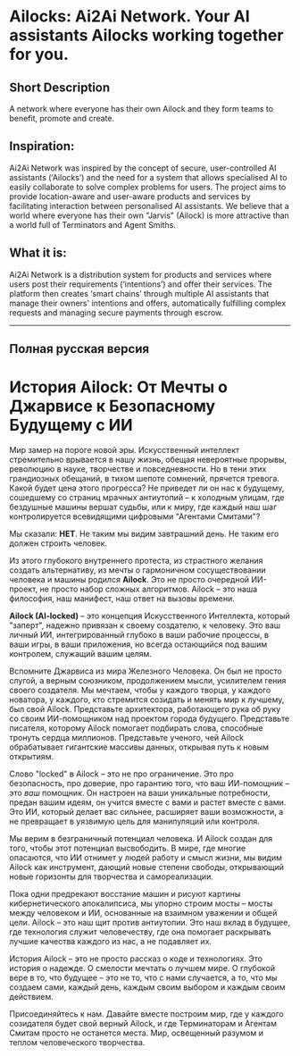 # Ailocks: Ai2Ai Network. Your AI assistants Ailocks working together for you.

## Short Description 

A network where everyone has their own Ailock and they form teams to benefit, promote and create.

## Inspiration:

Ai2Ai Network was inspired by the concept of secure, user-controlled AI assistants (‘Ailocks’) and the need for a system that allows specialised AI to easily collaborate to solve complex problems for users. The project aims to provide location-aware and user-aware products and services by facilitating interaction between personalised AI assistants.
We believe that a world where everyone has their own "Jarvis" (Ailock) is more attractive than a world full of Terminators and Agent Smiths.

## What it is:

Ai2Ai Network is a distribution system for products and services where users post their requirements (‘intentions’) and offer their services. The platform then creates ‘smart chains’ through multiple AI assistants that manage their owners' intentions and offers, automatically fulfilling complex requests and managing secure payments through escrow.

-----------------------
## Полная русская версия

# История Ailock: От Мечты о Джарвисе к Безопасному Будущему с ИИ

Мир замер на пороге новой эры. Искусственный интеллект стремительно врывается в нашу жизнь, обещая невероятные прорывы, революцию в науке, творчестве и повседневности. Но в тени этих грандиозных обещаний, в тихом шепоте сомнений, прячется тревога. Какой будет цена этого прогресса? Не приведет ли он нас к будущему, сошедшему со страниц мрачных антиутопий – к холодным улицам, где бездушные машины вершат судьбы, или к миру, где каждый наш шаг контролируется всевидящими цифровыми "Агентами Смитами"?

Мы сказали: **НЕТ**. Не таким мы видим завтрашний день. Не таким его должен строить человек.

Из этого глубокого внутреннего протеста, из страстного желания создать альтернативу, из мечты о гармоничном сосуществовании человека и машины родился **Ailock**. Это не просто очередной ИИ-проект, не просто набор сложных алгоритмов. Ailock – это наша философия, наш манифест, наш ответ на вызовы времени.

**Ailock (AI-locked)** – это концепция Искусственного Интеллекта, который "заперт", надежно привязан к своему создателю, к человеку. Это ваш личный ИИ, интегрированный глубоко в ваши рабочие процессы, в ваши игры, в ваши приложения, но всегда остающийся под вашим контролем, служащий вашим целям.

Вспомните Джарвиса из мира Железного Человека. Он был не просто слугой, а верным союзником, продолжением мысли, усилителем гения своего создателя. Мы мечтаем, чтобы у каждого творца, у каждого новатора, у каждого, кто стремится созидать и менять мир к лучшему, был свой Ailock. Представьте архитектора, работающего рука об руку со своим ИИ-помощником над проектом города будущего. Представьте писателя, которому Ailock помогает подбирать слова, способные тронуть сердца миллионов. Представьте ученого, чей Ailock обрабатывает гигантские массивы данных, открывая путь к новым открытиям.

Слово "locked" в Ailock – это не про ограничение. Это про безопасность, про доверие, про гарантию того, что ваш ИИ-помощник – это *ваш* помощник. Он настроен на ваши уникальные потребности, предан вашим идеям, он учится вместе с вами и растет вместе с вами. Это ИИ, который делает вас сильнее, расширяет ваши возможности, а не превращает в уязвимую цель для манипуляций или контроля.

Мы верим в безграничный потенциал человека. И Ailock создан для того, чтобы этот потенциал высвободить. В мире, где многие опасаются, что ИИ отнимет у людей работу и смысл жизни, мы видим Ailock как инструмент, дающий новые степени свободы, открывающий новые горизонты для творчества и самореализации.

Пока одни предрекают восстание машин и рисуют картины кибернетического апокалипсиса, мы упорно строим мосты – мосты между человеком и ИИ, основанные на взаимном уважении и общей цели. Ailock – это наш щит против антиутопии. Это наш вклад в будущее, где технология служит человечеству, где она помогает раскрывать лучшие качества каждого из нас, а не подавляет их.

История Ailock – это не просто рассказ о коде и технологиях. Это история о надежде. О смелости мечтать о лучшем мире. О глубокой вере в то, что будущее – это не то, что с нами случается, а то, что мы создаем сами, каждый день, каждым своим выбором и каждым своим действием.

Присоединяйтесь к нам. Давайте вместе построим мир, где у каждого созидателя будет свой верный Ailock, и где Терминаторам и Агентам Смитам просто не останется места. Мир, освещенный разумом и теплом человеческого творчества.

